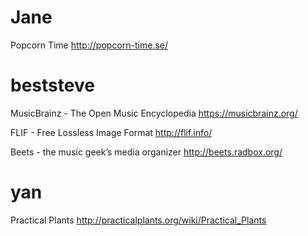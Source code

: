 


# Jane

Popcorn Time
<http://popcorn-time.se/>  

# beststeve

MusicBrainz - The Open Music Encyclopedia
<https://musicbrainz.org/>  

FLIF - Free Lossless Image Format
<http://flif.info/>  

Beets - the music geek’s media organizer
<http://beets.radbox.org/>  

# yan

Practical Plants
<http://practicalplants.org/wiki/Practical_Plants>  